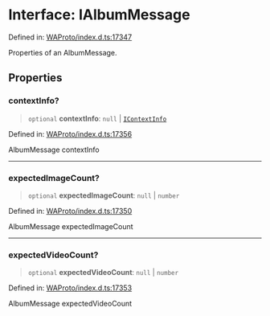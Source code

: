 # Interface: IAlbumMessage

Defined in: [WAProto/index.d.ts:17347](https://github.com/Fokusdotid/Baileys/blob/039f28db78950e3bac7c407f144ea390dcdf207d/WAProto/index.d.ts#L17347)

Properties of an AlbumMessage.

## Properties

### contextInfo?

> `optional` **contextInfo**: `null` \| [`IContextInfo`](../../../interfaces/IContextInfo.md)

Defined in: [WAProto/index.d.ts:17356](https://github.com/Fokusdotid/Baileys/blob/039f28db78950e3bac7c407f144ea390dcdf207d/WAProto/index.d.ts#L17356)

AlbumMessage contextInfo

***

### expectedImageCount?

> `optional` **expectedImageCount**: `null` \| `number`

Defined in: [WAProto/index.d.ts:17350](https://github.com/Fokusdotid/Baileys/blob/039f28db78950e3bac7c407f144ea390dcdf207d/WAProto/index.d.ts#L17350)

AlbumMessage expectedImageCount

***

### expectedVideoCount?

> `optional` **expectedVideoCount**: `null` \| `number`

Defined in: [WAProto/index.d.ts:17353](https://github.com/Fokusdotid/Baileys/blob/039f28db78950e3bac7c407f144ea390dcdf207d/WAProto/index.d.ts#L17353)

AlbumMessage expectedVideoCount
